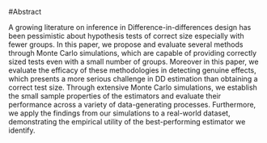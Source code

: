 #Abstract

A growing literature on inference in Difference-in-differences design has been pessimistic about hypothesis tests of correct size especially with fewer groups. In this paper, we propose and evaluate several methods through Monte Carlo simulations, which are capable of providing correctly sized tests even with a small number of groups. Moreover in this paper, we evaluate the efficacy of these methodologies in detecting genuine effects, which presents a more serious challenge in DD estimation than obtaining a correct test size. Through extensive Monte Carlo simulations, we establish the small sample properties of the estimators and evaluate their performance across a variety of data-generating processes. Furthermore, we apply the findings from our simulations to a real-world dataset, demonstrating the empirical utility of the best-performing estimator we identify.
